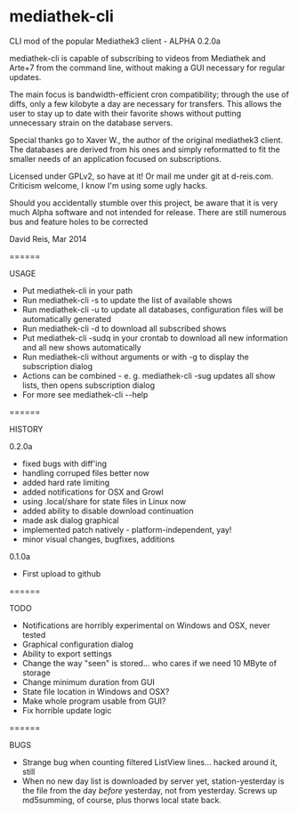 mediathek-cli
======

CLI mod of the popular Mediathek3 client - ALPHA 0.2.0a

mediathek-cli is capable of subscribing to videos from Mediathek and Arte+7 from the command line, without making a GUI necessary for regular updates.

The main focus is bandwidth-efficient cron compatibility; through the use of diffs, only a few kilobyte a day are necessary for transfers. This allows the user to stay up to date with their favorite shows without putting unnecessary strain on the database servers.

Special thanks go to Xaver W., the author of the original mediathek3 client. The databases are derived from his ones and simply reformatted to fit the smaller needs of an application focused on subscriptions.

Licensed under GPLv2, so have at it! Or mail me under git at d-reis.com. Criticism welcome, I know I'm using some ugly hacks.

Should you accidentally stumble over this project, be aware that it is very much Alpha software and not intended for release. There are still numerous bus and feature holes to be corrected

David Reis, Mar 2014

======

USAGE

- Put mediathek-cli in your path
- Run mediathek-cli -s to update the list of available shows
- Run mediathek-cli -u to update all databases, configuration files will be automatically generated
- Run mediathek-cli -d to download all subscribed shows
- Put mediathek-cli -sudq in your crontab to download all new information and all new shows automatically
- Run mediathek-cli without arguments or with -g to display the subscription dialog
- Actions can be combined - e. g. mediathek-cli -sug updates all show lists, then opens subscription dialog
- For more see mediathek-cli --help

======

HISTORY

0.2.0a
- fixed bugs with diff'ing
- handling corruped files better now
- added hard rate limiting
- added notifications for OSX and Growl
- using .local/share for state files in Linux now
- added ability to disable download continuation
- made ask dialog graphical
- implemented patch natively - platform-independent, yay!
- minor visual changes, bugfixes, additions

0.1.0a
- First upload to github

======

TODO

- Notifications are horribly experimental on Windows and OSX, never tested
- Graphical configuration dialog
- Ability to export settings
- Change the way "seen" is stored... who cares if we need 10 MByte of storage
- Change minimum duration from GUI
- State file location in Windows and OSX?
- Make whole program usable from GUI?
- Fix horrible update logic

======

BUGS

- Strange bug when counting filtered ListView lines... hacked around it, still
- When no new day list is downloaded by server yet, station-yesterday is the file from the day _before_ yesterday, not from yesterday. Screws up md5summing, of course, plus thorws local state back.

